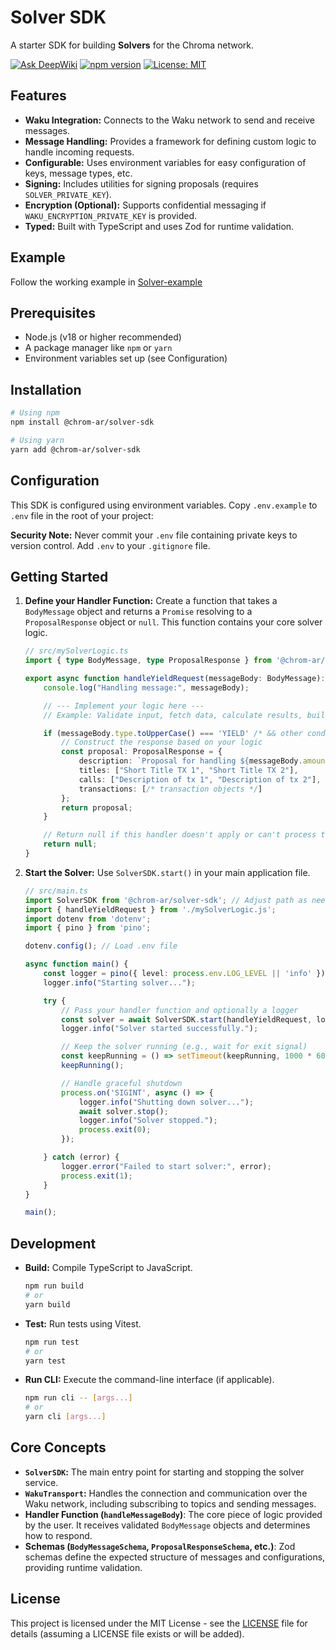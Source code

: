 # Solver SDK

A starter SDK for building **Solvers** for the Chroma network.

[![Ask DeepWiki](https://deepwiki.com/badge.svg)](https://deepwiki.com/chrom-ar/solver-sdk)
[![npm version](https://badge.fury.io/js/@chrom-ar%2Fsolver-sdk.svg)](https://badge.fury.io/js/@chrom-ar%2Fsolver-sdk.svg)
[![License: MIT](https://img.shields.io/badge/License-MIT-yellow.svg)](https://opensource.org/licenses/MIT)


## Features

*   **Waku Integration:** Connects to the Waku network to send and receive messages.
*   **Message Handling:** Provides a framework for defining custom logic to handle incoming requests.
*   **Configurable:** Uses environment variables for easy configuration of keys, message types, etc.
*   **Signing:** Includes utilities for signing proposals (requires `SOLVER_PRIVATE_KEY`).
*   **Encryption (Optional):** Supports confidential messaging if `WAKU_ENCRYPTION_PRIVATE_KEY` is provided.
*   **Typed:** Built with TypeScript and uses Zod for runtime validation.

## Example

Follow the working example in [Solver-example](https://github.com/chrom-ar/solver-example)

## Prerequisites

*   Node.js (v18 or higher recommended)
*   A package manager like `npm` or `yarn`
*   Environment variables set up (see Configuration)

## Installation

```bash
# Using npm
npm install @chrom-ar/solver-sdk

# Using yarn
yarn add @chrom-ar/solver-sdk
```

## Configuration

This SDK is configured using environment variables. Copy `.env.example` to `.env` file in the root of your project:

**Security Note:** Never commit your `.env` file containing private keys to version control. Add `.env` to your `.gitignore` file.

## Getting Started

1.  **Define your Handler Function:** Create a function that takes a `BodyMessage` object and returns a `Promise` resolving to a `ProposalResponse` object or `null`. This function contains your core solver logic.

    ```typescript
    // src/mySolverLogic.ts
    import { type BodyMessage, type ProposalResponse } from '@chrom-ar/solver-sdk';

    export async function handleYieldRequest(messageBody: BodyMessage): Promise<ProposalResponse | null> {
        console.log("Handling message:", messageBody);

        // --- Implement your logic here ---
        // Example: Validate input, fetch data, calculate results, build transactions...

        if (messageBody.type.toUpperCase() === 'YIELD' /* && other conditions met */) {
            // Construct the response based on your logic
            const proposal: ProposalResponse = {
                description: `Proposal for handling ${messageBody.amount} ${messageBody.fromToken}`,
                titles: ["Short Title TX 1", "Short Title TX 2"],
                calls: ["Description of tx 1", "Description of tx 2"],
                transactions: [/* transaction objects */]
            };
            return proposal;
        }

        // Return null if this handler doesn't apply or can't process the request
        return null;
    }
    ```

2.  **Start the Solver:** Use `SolverSDK.start()` in your main application file.

    ```typescript
    // src/main.ts
    import SolverSDK from '@chrom-ar/solver-sdk'; // Adjust path as needed
    import { handleYieldRequest } from './mySolverLogic.js';
    import dotenv from 'dotenv';
    import { pino } from 'pino';

    dotenv.config(); // Load .env file

    async function main() {
        const logger = pino({ level: process.env.LOG_LEVEL || 'info' });
        logger.info("Starting solver...");

        try {
            // Pass your handler function and optionally a logger
            const solver = await SolverSDK.start(handleYieldRequest, logger);
            logger.info("Solver started successfully.");

            // Keep the solver running (e.g., wait for exit signal)
            const keepRunning = () => setTimeout(keepRunning, 1000 * 60 * 60); // Keep alive
            keepRunning();

            // Handle graceful shutdown
            process.on('SIGINT', async () => {
                logger.info("Shutting down solver...");
                await solver.stop();
                logger.info("Solver stopped.");
                process.exit(0);
            });

        } catch (error) {
            logger.error("Failed to start solver:", error);
            process.exit(1);
        }
    }

    main();
    ```

## Development

*   **Build:** Compile TypeScript to JavaScript.
    ```bash
    npm run build
    # or
    yarn build
    ```
*   **Test:** Run tests using Vitest.
    ```bash
    npm run test
    # or
    yarn test
    ```
*   **Run CLI:** Execute the command-line interface (if applicable).
    ```bash
    npm run cli -- [args...]
    # or
    yarn cli [args...]
    ```

## Core Concepts

*   **`SolverSDK`:** The main entry point for starting and stopping the solver service.
*   **`WakuTransport`:** Handles the connection and communication over the Waku network, including subscribing to topics and sending messages.
*   **Handler Function (`handleMessageBody`)**: The core piece of logic provided by the user. It receives validated `BodyMessage` objects and determines how to respond.
*   **Schemas (`BodyMessageSchema`, `ProposalResponseSchema`, etc.)**: Zod schemas define the expected structure of messages and configurations, providing runtime validation.

## License

This project is licensed under the MIT License - see the [LICENSE](LICENSE) file for details (assuming a LICENSE file exists or will be added).
